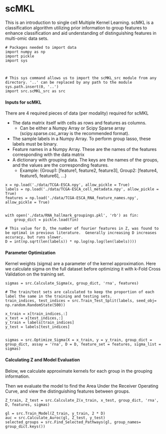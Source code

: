 # scMKL

This is an introduction to single cell Multiple Kernel Learning. scMKL is a classification algorithm utilizing prior information to group features to enhance classification and aid understanding of distinguishing features in multi-omic data sets.

```
# Packages needed to import data
import numpy as np
import pickle
import sys



# This sys command allows us to import the scMKL_src module from any directory. '..' can be replaced by any path to the module
sys.path.insert(0, '..')
import src.scMKL_src as src
```

#### Inputs for scMKL

There are 4 required pieces of data (per modality) required for scMKL

- The data matrix itself with cells as rows and features as columns.
    - Can be either a Numpy Array or Scipy Sparse array (scipy.sparse.csc_array is the recommended format).
- The sample labels in a Numpy Array. To perform group lasso, these labels must be binary.
- Feature names in a Numpy Array. These are the names of the features corresponding with the data matrix
- A dictionary with grouping data. The keys are the names of the groups, and the values are the corresponding features.
    - Example: {Group1: [feature1, feature2, feature3], Group2: [feature4, feature5, feature6], ...}

```
x = np.load('./data/TCGA-ESCA.npy', allow_pickle = True)
labels = np.load('./data/TCGA-ESCA_cell_metadata.npy', allow_pickle = True)
features = np.load('./data/TCGA-ESCA_RNA_feature_names.npy', allow_pickle = True)


with open('./data/RNA_hallmark_groupings.pkl', 'rb') as fin:
    group_dict = pickle.load(fin)

# This value for D, the number of fourier features in Z, was found to be optimal in previous literature.  Generally increasing D increases accuracy, but runs slower.
D = int(np.sqrt(len(labels)) * np.log(np.log(len(labels))))
```

#### Parameter Optimization

Kernel weights (sigma) are a parameter of the kernel approximation. Here we calculate sigma on the full dataset before optimizing it with k-Fold Cross Validation on the training set.

```
sigmas = src.Calculate_Sigma(x, group_dict, 'rna', features)

# The train/test sets are calculated to keep the proportion of each label the same in the training and testing sets.
train_indices, test_indices = src.Train_Test_Split(labels, seed_obj= np.random.RandomState(500))

x_train = x[train_indices,:]
x_test = x[test_indices,:]
y_train = labels[train_indices]
y_test = labels[test_indices]


sigmas = src.Optimize_Sigma(X = x_train, y = y_train, group_dict = group_dict, assay = 'rna', D = D, feature_set = features, sigma_list = sigmas)
```

#### Calculating Z and Model Evaluation

Below, we calculate approximate kernels for each group in the grouping information.

Then we evaluate the model to find the Area Under the Receiver Operating Curve, and view the distinguishing features between groups.

```
Z_train, Z_test = src.Calculate_Z(x_train, x_test, group_dict, 'rna', D, features, sigmas)

gl = src.Train_Model(Z_train, y_train, 2 * D)
auc = src.Calculate_Auroc(gl, Z_test, y_test)
selected_groups = src.Find_Selected_Pathways(gl, group_names= group_dict.keys())
```



